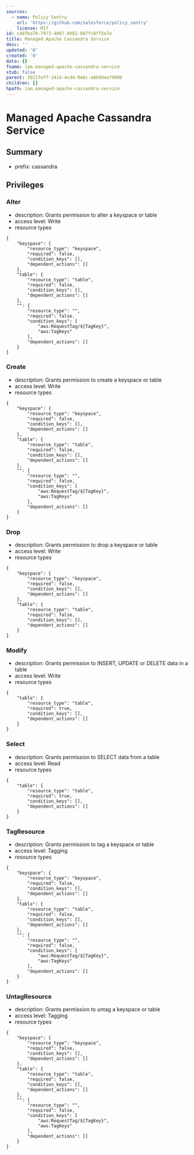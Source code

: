 ```yaml
---
sources:
  - name: Policy Sentry
    url: 'https://github.com/salesforce/policy_sentry'
    license: MIT
id: c46fba70-7973-4007-8d82-887fc8ff5e7e
title: Managed Apache Cassandra Service
desc: ''
updated: '0'
created: '0'
data: {}
fname: iam.managed-apache-cassandra-service
stub: false
parent: 3821feff-1414-4cd4-9ebc-a8b99ee79006
children: []
hpath: iam.managed-apache-cassandra-service
---
```

# Managed Apache Cassandra Service

## Summary

- prefix: cassandra

## Privileges

### Alter

- description: Grants permission to alter a keyspace or table
- access level: Write
- resource types

```
{
    "keyspace": {
        "resource_type": "keyspace",
        "required": false,
        "condition_keys": [],
        "dependent_actions": []
    },
    "table": {
        "resource_type": "table",
        "required": false,
        "condition_keys": [],
        "dependent_actions": []
    },
    "": {
        "resource_type": "",
        "required": false,
        "condition_keys": [
            "aws:RequestTag/${TagKey}",
            "aws:TagKeys"
        ],
        "dependent_actions": []
    }
}
```

### Create

- description: Grants permission to create a keyspace or table
- access level: Write
- resource types

```
{
    "keyspace": {
        "resource_type": "keyspace",
        "required": false,
        "condition_keys": [],
        "dependent_actions": []
    },
    "table": {
        "resource_type": "table",
        "required": false,
        "condition_keys": [],
        "dependent_actions": []
    },
    "": {
        "resource_type": "",
        "required": false,
        "condition_keys": [
            "aws:RequestTag/${TagKey}",
            "aws:TagKeys"
        ],
        "dependent_actions": []
    }
}
```

### Drop

- description: Grants permission to drop a keyspace or table
- access level: Write
- resource types

```
{
    "keyspace": {
        "resource_type": "keyspace",
        "required": false,
        "condition_keys": [],
        "dependent_actions": []
    },
    "table": {
        "resource_type": "table",
        "required": false,
        "condition_keys": [],
        "dependent_actions": []
    }
}
```

### Modify

- description: Grants permission to INSERT, UPDATE or DELETE data in a table
- access level: Write
- resource types

```
{
    "table": {
        "resource_type": "table",
        "required": true,
        "condition_keys": [],
        "dependent_actions": []
    }
}
```

### Select

- description: Grants permission to SELECT data from a table
- access level: Read
- resource types

```
{
    "table": {
        "resource_type": "table",
        "required": true,
        "condition_keys": [],
        "dependent_actions": []
    }
}
```

### TagResource

- description: Grants permission to tag a keyspace or table
- access level: Tagging
- resource types

```
{
    "keyspace": {
        "resource_type": "keyspace",
        "required": false,
        "condition_keys": [],
        "dependent_actions": []
    },
    "table": {
        "resource_type": "table",
        "required": false,
        "condition_keys": [],
        "dependent_actions": []
    },
    "": {
        "resource_type": "",
        "required": false,
        "condition_keys": [
            "aws:RequestTag/${TagKey}",
            "aws:TagKeys"
        ],
        "dependent_actions": []
    }
}
```

### UntagResource

- description: Grants permission to untag a keyspace or table
- access level: Tagging
- resource types

```
{
    "keyspace": {
        "resource_type": "keyspace",
        "required": false,
        "condition_keys": [],
        "dependent_actions": []
    },
    "table": {
        "resource_type": "table",
        "required": false,
        "condition_keys": [],
        "dependent_actions": []
    },
    "": {
        "resource_type": "",
        "required": false,
        "condition_keys": [
            "aws:RequestTag/${TagKey}",
            "aws:TagKeys"
        ],
        "dependent_actions": []
    }
}
```
